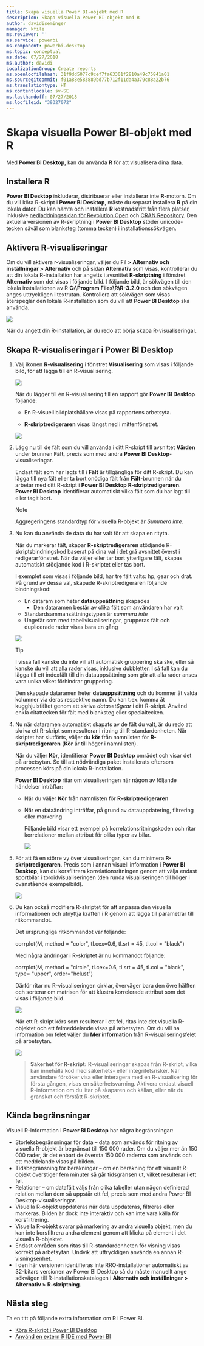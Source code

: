 ```yaml
---
title: Skapa visuella Power BI-objekt med R
description: Skapa visuella Power BI-objekt med R
author: davidiseminger
manager: kfile
ms.reviewer: ''
ms.service: powerbi
ms.component: powerbi-desktop
ms.topic: conceptual
ms.date: 07/27/2018
ms.author: davidi
LocalizationGroup: Create reports
ms.openlocfilehash: 31f9dd5077c9cef7fa63301f2810a49c75841a01
ms.sourcegitcommit: f01a88e583889bd77b712f11da4a379c88a22b76
ms.translationtype: HT
ms.contentlocale: sv-SE
ms.lasthandoff: 07/27/2018
ms.locfileid: "39327072"
---
```

# <a name="create-power-bi-visuals-using-r"></a>Skapa visuella Power BI-objekt med R
Med **Power BI Desktop**, kan du använda **R** för att visualisera dina data.

## <a name="install-r"></a>Installera R
**Power BI Desktop** inkluderar, distribuerar eller installerar inte **R**-motorn. Om du vill köra R-skript i **Power BI Desktop**, måste du separat installera **R** på din lokala dator. Du kan hämta och installera **R** kostnadsfritt från flera platser, inklusive [nedladdningssidan för Revolution Open](https://mran.revolutionanalytics.com/download/) och [CRAN Repository](https://cran.r-project.org/bin/windows/base/). Den aktuella versionen av R-skriptning i **Power BI Desktop** stöder unicode-tecken såväl som blanksteg (tomma tecken) i installationssökvägen.

## <a name="enable-r-visuals"></a>Aktivera R-visualiseringar
Om du vill aktivera r-visualiseringar, väljer du **Fil > Alternativ och inställningar > Alternativ** och på sidan **Alternativ** som visas, kontrollerar du att din lokala R-installation har angetts i avsnittet **R-skriptning** i fönstret **Alternativ** som det visas i följande bild. I följande bild, är sökvägen till den lokala installationen av R **C:\Program Files\R\R-3.2.0** och den sökvägen anges uttryckligen i textrutan. Kontrollera att sökvägen som visas återspeglar den lokala R-installation som du vill att **Power BI Desktop** ska använda.
   
   ![](media/desktop-r-visuals/r-visuals-2.png)

När du angett din R-installation, är du redo att börja skapa R-visualiseringar.

## <a name="create-r-visuals-in-power-bi-desktop"></a>Skapa R-visualiseringar i Power BI Desktop
1. Välj ikonen **R-visualisering** i fönstret **Visualisering** som visas i följande bild, för att lägga till en R-visualisering.
   
   ![](media/desktop-r-visuals/r-visuals-3.png)

   När du lägger till en R-visualisering till en rapport gör **Power BI Desktop** följande:
   
   - En R-visuell bildplatshållare visas på rapportens arbetsyta.
   
   - **R-skriptredigeraren** visas längst ned i mittenfönstret.
   
   ![](media/desktop-r-visuals/r-visuals-4.png)

2. Lägg nu till de fält som du vill använda i ditt R-skript till avsnittet **Värden** under brunnen **Fält**, precis som med andra **Power BI Desktop**-visualiseringar. 
    
    Endast fält som har lagts till i **Fält** är tillgängliga för ditt R-skript. Du kan lägga till nya fält eller ta bort onödiga fält från **Fält**-brunnen när du arbetar med ditt R-skript i **Power BI Desktop R-skriptredigeraren**. **Power BI Desktop** identifierar automatiskt vilka fält som du har lagt till eller tagit bort.
   
   > [!NOTE]
   > Aggregeringens standardtyp för visuella R-objekt är *Summera inte*.
   > 
   > 
   
3. Nu kan du använda de data du har valt för att skapa en rityta. 

    När du markerar fält, skapar **R-skriptredigeraren** stödjande R-skriptsbindningskod baserat på dina val i det grå avsnittet överst i redigerarfönstret. När du väljer eller tar bort ytterligare fält, skapas automatiskt stödjande kod i R-skriptet eller tas bort.
   
   I exemplet som visas i följande bild, har tre fält valts: hp, gear och drat. På grund av dessa val, skapade R-skriptredigeraren följande bindningskod:
   
   * En dataram som heter **datauppsättning** skapades
     * Den dataramen består av olika fält som användaren har valt
   * Standardsammansättningstypen är *summera inte*
   * Ungefär som med tabellvisualiseringar, grupperas fält och duplicerade rader visas bara en gång
   
   ![](media/desktop-r-visuals/r-visuals-5.png)
   
   > [!TIP]
   > I vissa fall kanske du inte vill att automatisk gruppering ska ske, eller så kanske du vill att alla rader visas, inklusive dubbletter. I så fall kan du lägga till ett indexfält till din datauppsättning som gör att alla rader anses vara unika vilket förhindrar gruppering.
   > 
   > 
   
   Den skapade dataramen heter **datauppsättning** och du kommer åt valda kolumner via deras respektive namn. Du kan t.ex. komma åt kugghjulsfältet genom att skriva *dataset$gear* i ditt R-skript. Använd enkla citattecken för fält med blanksteg eller specialtecken.

4. Nu när dataramen automatiskt skapats av de fält du valt, är du redo att skriva ett R-skript som resulterar i ritning till R-standardenheten. När skriptet har slutförts, väljer du **kör** från namnlisten för **R-skriptredigeraren** (**Kör** är till höger i namnlisten).
   
    När du väljer **Kör**, identifierar **Power BI Desktop** området och visar det på arbetsytan. Se till att nödvändiga paket installerats eftersom processen körs på din lokala R-installation.
   
   **Power BI Desktop** ritar om visualiseringen när någon av följande händelser inträffar:
   
   * När du väljer **Kör** från namnlisten för **R-skriptredigeraren**
   * När en dataändring inträffar, på grund av datauppdatering, filtrering eller markering

     Följande bild visar ett exempel på korrelationsritningskoden och ritar korrelationer mellan attribut för olika typer av bilar.

     ![](media/desktop-r-visuals/r-visuals-6.png)

5. För att få en större vy över visualiseringar, kan du minimera **R-skriptredigeraren**. Precis som i annan visuell information i **Power BI Desktop**, kan du korsfiltrera korrelationsritningen genom att välja endast sportbilar i toroidvisualiseringen (den runda visualiseringen till höger i ovanstående exempelbild).

    ![](media/desktop-r-visuals/r-visuals-7.png)

6. Du kan också modifiera R-skriptet för att anpassa den visuella informationen och utnyttja kraften i R genom att lägga till parametrar till ritkommandot.

    Det ursprungliga ritkommandot var följande:

    corrplot(M, method = "color",  tl.cex=0.6, tl.srt = 45, tl.col = "black")

    Med några ändringar i R-skriptet är nu kommandot följande:

    corrplot(M, method = "circle", tl.cex=0.6, tl.srt = 45, tl.col = "black", type= "upper", order="hclust")

    Därför ritar nu R-visualiseringen cirklar, överväger bara den övre hälften och sorterar om matrisen för att klustra korrelerade attribut som det visas i följande bild.

    ![](media/desktop-r-visuals/r-visuals-8.png)

    När ett R-skript körs som resulterar i ett fel, ritas inte det visuella R-objektet och ett felmeddelande visas på arbetsytan. Om du vill ha information om felet väljer du **Mer information** från R-visualiseringsfelet på arbetsytan.

    ![](media/desktop-r-visuals/r-visuals-9.png)

    > **Säkerhet för R-skript:** R-visualiseringar skapas från R-skript, vilka kan innehålla kod med säkerhets- eller integritetsrisker. När användare försöker visa eller interagera med en R-visualisering för första gången, visas en säkerhetsvarning. Aktivera endast visuell R-information om du litar på skaparen och källan, eller när du granskat och förstått R-skriptet.
    > 
    > 

## <a name="known-limitations"></a>Kända begränsningar
Visuell R-information i **Power BI Desktop** har några begränsningar:

* Storleksbegränsningar för data – data som används för ritning av visuella R-objekt är begränsat till 150 000 rader. Om du väljer mer än 150 000 rader, är det enbart de översta 150 000 raderna som används och ett meddelande visas på bilden.
* Tidsbegränsning för beräkningar – om en beräkning för ett visuellt R-objekt överstiger fem minuter så går tidsgränsen ut, vilket resulterar i ett fel.
* Relationer – om datafält väljs från olika tabeller utan någon definierad relation mellan dem så uppstår ett fel, precis som med andra Power BI Desktop-visualiseringar.
* Visuella R-objekt uppdateras när data uppdateras, filtreras eller markeras. Bilden är dock inte interaktiv och kan inte vara källa för korsfiltrering.
* Visuella R-objekt svarar på markering av andra visuella objekt, men du kan inte korsfiltrera andra element genom att klicka på element i det visuella R-objektet.
* Endast områden som ritas till R-standardenheten för visning visas korrekt på arbetsytan. Undvik att uttryckligen använda en annan R-visningsenhet.
* I den här versionen identifieras inte RRO-installationer automatiskt av 32-bitars versionen av Power BI Desktop så du måste manuellt ange sökvägen till R-installationskatalogen i **Alternativ och inställningar > Alternativ > R-skriptning**.

## <a name="next-steps"></a>Nästa steg
Ta en titt på följande extra information om R i Power BI.

* [Köra R-skript i Power BI Desktop](desktop-r-scripts.md)
* [Använd en extern R IDE med Power BI](desktop-r-ide.md)

